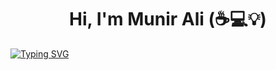 

<h1 align="center">
Hi, I'm Munir Ali (☕💻💡)
  </h1>
 

[![Typing SVG](https://readme-typing-svg.herokuapp.com/?font=Righteous&color=016EEA&size=30&center=true&vCenter=true&width=900&height=100&lines=+;Feel+Free+to+Get+in+Touch.;.+;Nice+to+Meet+You!!!...; )](https://github.com/CodingAce123)

 


<!-- <p>
<hr color="31A2EA">

- ⚡ I am working as a desktop app developer  <br><br>
- 😄 Interested in artificial intelligence (AI), machine learning, penetration testing, and cloud engineering.<br><br>
- 🎓 I have strong coding experience in C++, Java, C#.Net, HTML, CSS, JavaScript, and Python.<br><br>
- ✈ I want to use AI to increase the security of the digital world<br><br>
- ❤️ Support Me and Follow Me In Social Media<br><br>
- 😉 So, Check Out My Repositories and Projects. Hope You Enjoy !!!<br><br>
<hr >
	<p/> -->
	 
<!-- <br><br> -->


<!-- <h2 align='left'>
### 💻 Software and Tools

    <a ref="https://github.com/search?q=user%3ADenverCoder1+is%3Arepo+language%3Acss"><img alt="CSS" src="https://img.shields.io/badge/CSS%20-%231572B6.svg?logo=css3&logoColor=white"></a>
    <a href="https://github.com/search?q=user%3ADenverCoder1+is%3Arepo+language%3Ahtml"><img alt="HTML" src="https://img.shields.io/badge/HTML%20-%23E34F26.svg?logo=html5&logoColor=white"></a>
    <a href="https://github.com/search?q=user%3ADenverCoder1+is%3Arepo+language%3Ajava"><img alt="Java" src="https://img.shields.io/badge/Java-%23007396.svg?logo=java&logoColor=white"></a>
    <a href="https://github.com/search?q=user%3ADenverCoder1+is%3Arepo+language%3Ajavascript"><img alt="JavaScript" src="https://img.shields.io/badge/JavaScript%20-%23F7DF1E.svg?logo=javascript&logoColor=black"></a>
    <a href="https://github.com/search?q=user%3ADenverCoder1+is%3Arepo+language%3Aphp"><img alt="PHP" src="https://img.shields.io/badge/PHP-%23777BB4.svg?logo=php&logoColor=white"></a>
    <a href="https://github.com/search?q=user%3ADenverCoder1+is%3Arepo+language%3Apython"><img alt="Python" src="https://img.shields.io/badge/Python%20-%2314354C.svg?logo=python&logoColor=white"></a>
    <a href="https://github.com/search?q=user%3ADenverCoder1+is%3Arepo+language%3Asql"><img alt="SQL" src="https://img.shields.io/badge/SQL%20-%23025E8C.svg?logo=amazon-dynamodb&logoColor=white"></a>
 


<p>
<br><br> -->


